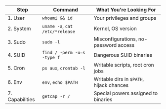 |Step|Command|What You're Looking For|
|---|---|---|
|1. User|`whoami && id`|Your privileges and groups|
|2. System|`uname -a`, `cat /etc/*release`|Kernel, OS version|
|3. Sudo|`sudo -l`|Misconfigurations, no-password access|
|4. SUID|`find / -perm -u=s -type f`|Dangerous SUID binaries|
|5. Cron|`ps aux`, `crontab -l`|Writable scripts, root cron jobs|
|6. Env|`env`, `echo $PATH`|Writable dirs in `$PATH`, hijack chances|
|7. Capabilities|`getcap -r /`|Special powers assigned to binaries|
